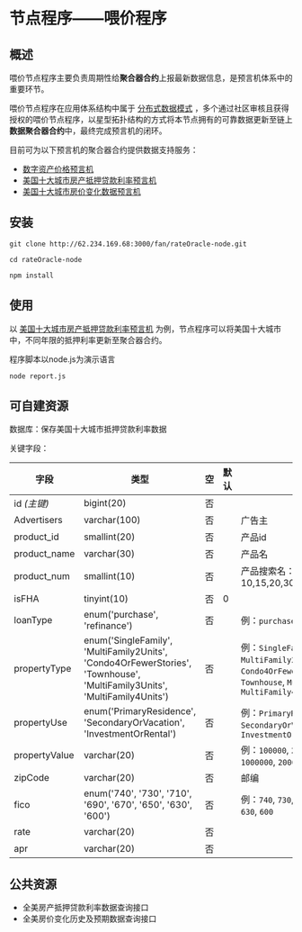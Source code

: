 # 节点程序——喂价程序

## 概述

喂价节点程序主要负责周期性给**聚合器合约**上报最新数据信息，是预言机体系中的重要环节。

喂价节点程序在应用体系结构中属于 [分布式数据模式]() ，多个通过社区审核且获得授权的喂价节点程序，以星型拓扑结构的方式将本节点拥有的可靠数据更新至链上**数据聚合器合约**中，最终完成预言机的闭环。

目前可为以下预言机的聚合器合约提供数据支持服务：

- [数字资产价格预言机]()
- [美国十大城市房产抵押贷款利率预言机]()
- [美国十大城市房价变化数据预言机]()

## 安装

```shell
git clone http://62.234.169.68:3000/fan/rateOracle-node.git

cd rateOracle-node

npm install
```

## 使用

以 [美国十大城市房产抵押贷款利率预言机]() 为例，节点程序可以将美国十大城市中，不同年限的抵押利率更新至聚合器合约。

程序脚本以node.js为演示语言

```shell
node report.js
```

## 可自建资源

数据库：保存美国十大城市抵押贷款利率数据

关键字段：

| 字段          | 类型                                                         | 空   | 默认 | 注释                                                         |
| ------------- | ------------------------------------------------------------ | ---- | ---- | ------------------------------------------------------------ |
| id *(主键)*   | bigint(20)                                                   | 否   |      |                                                              |
| Advertisers   | varchar(100)                                                 | 否   |      | 广告主                                                       |
| product_id    | smallint(20)                                                 | 否   |      | 产品id                                                       |
| product_name  | varchar(30)                                                  | 否   |      | 产品名                                                       |
| product_num   | smallint(10)                                                 | 否   |      | 产品搜索名：10,15,20,30,101,701,501,301                      |
| isFHA         | tinyint(10)                                                  | 否   | 0    |                                                              |
| loanType      | enum('purchase', 'refinance')                                | 否   |      | 例：`purchase`, `refinance`                                  |
| propertyType  | enum('SingleFamily', 'MultiFamily2Units', 'Condo4OrFewerStories', 'Townhouse', 'MultiFamily3Units', 'MultiFamily4Units') | 否   |      | 例：`SingleFamily`, `MultiFamily2Units`, `Condo4OrFewerStories`, `Townhouse`, `MultiFamily3Units`, `MultiFamily4Units` |
| propertyUse   | enum('PrimaryResidence', 'SecondaryOrVacation', 'InvestmentOrRental') | 否   |      | 例：`PrimaryResidence`, `SecondaryOrVacation`, `InvestmentOrRental` |
| propertyValue | varchar(20)                                                  | 否   |      | 例：`100000`, `200000`, `500000`, `1000000`, `2000000`       |
| zipCode       | varchar(20)                                                  | 否   |      | 邮编                                                         |
| fico          | enum('740', '730', '710', '690', '670', '650', '630', '600') | 否   |      | 例：`740`, `730`, `710`, `690`, `670`, `650`, `630`, `600`   |
| rate          | varchar(20)                                                  | 否   |      |                                                              |
| apr           | varchar(20)                                                  | 否   |      |                                                              |



## 公共资源

- 全美房产抵押贷款利率数据查询接口
- 全美房价变化历史及预期数据查询接口

